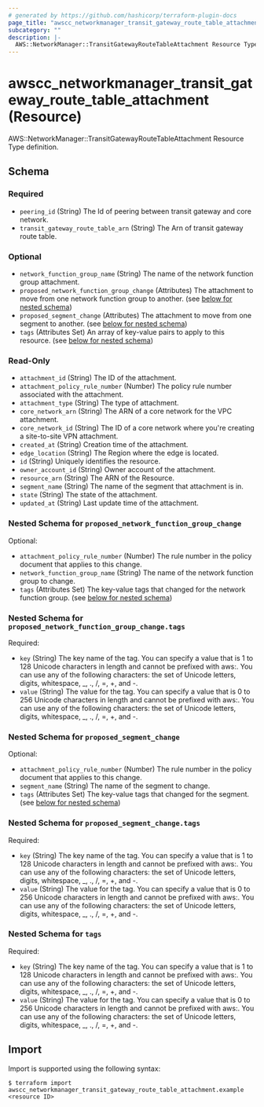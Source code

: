 ```yaml
---
# generated by https://github.com/hashicorp/terraform-plugin-docs
page_title: "awscc_networkmanager_transit_gateway_route_table_attachment Resource - terraform-provider-awscc"
subcategory: ""
description: |-
  AWS::NetworkManager::TransitGatewayRouteTableAttachment Resource Type definition.
---
```


# awscc_networkmanager_transit_gateway_route_table_attachment (Resource)

AWS::NetworkManager::TransitGatewayRouteTableAttachment Resource Type definition.



<!-- schema generated by tfplugindocs -->
## Schema

### Required

- `peering_id` (String) The Id of peering between transit gateway and core network.
- `transit_gateway_route_table_arn` (String) The Arn of transit gateway route table.

### Optional

- `network_function_group_name` (String) The name of the network function group attachment.
- `proposed_network_function_group_change` (Attributes) The attachment to move from one network function group to another. (see [below for nested schema](#nestedatt--proposed_network_function_group_change))
- `proposed_segment_change` (Attributes) The attachment to move from one segment to another. (see [below for nested schema](#nestedatt--proposed_segment_change))
- `tags` (Attributes Set) An array of key-value pairs to apply to this resource. (see [below for nested schema](#nestedatt--tags))

### Read-Only

- `attachment_id` (String) The ID of the attachment.
- `attachment_policy_rule_number` (Number) The policy rule number associated with the attachment.
- `attachment_type` (String) The type of attachment.
- `core_network_arn` (String) The ARN of a core network for the VPC attachment.
- `core_network_id` (String) The ID of a core network where you're creating a site-to-site VPN attachment.
- `created_at` (String) Creation time of the attachment.
- `edge_location` (String) The Region where the edge is located.
- `id` (String) Uniquely identifies the resource.
- `owner_account_id` (String) Owner account of the attachment.
- `resource_arn` (String) The ARN of the Resource.
- `segment_name` (String) The name of the segment that attachment is in.
- `state` (String) The state of the attachment.
- `updated_at` (String) Last update time of the attachment.

<a id="nestedatt--proposed_network_function_group_change"></a>
### Nested Schema for `proposed_network_function_group_change`

Optional:

- `attachment_policy_rule_number` (Number) The rule number in the policy document that applies to this change.
- `network_function_group_name` (String) The name of the network function group to change.
- `tags` (Attributes Set) The key-value tags that changed for the network function group. (see [below for nested schema](#nestedatt--proposed_network_function_group_change--tags))

<a id="nestedatt--proposed_network_function_group_change--tags"></a>
### Nested Schema for `proposed_network_function_group_change.tags`

Required:

- `key` (String) The key name of the tag. You can specify a value that is 1 to 128 Unicode characters in length and cannot be prefixed with aws:. You can use any of the following characters: the set of Unicode letters, digits, whitespace, _, ., /, =, +, and -.
- `value` (String) The value for the tag. You can specify a value that is 0 to 256 Unicode characters in length and cannot be prefixed with aws:. You can use any of the following characters: the set of Unicode letters, digits, whitespace, _, ., /, =, +, and -.



<a id="nestedatt--proposed_segment_change"></a>
### Nested Schema for `proposed_segment_change`

Optional:

- `attachment_policy_rule_number` (Number) The rule number in the policy document that applies to this change.
- `segment_name` (String) The name of the segment to change.
- `tags` (Attributes Set) The key-value tags that changed for the segment. (see [below for nested schema](#nestedatt--proposed_segment_change--tags))

<a id="nestedatt--proposed_segment_change--tags"></a>
### Nested Schema for `proposed_segment_change.tags`

Required:

- `key` (String) The key name of the tag. You can specify a value that is 1 to 128 Unicode characters in length and cannot be prefixed with aws:. You can use any of the following characters: the set of Unicode letters, digits, whitespace, _, ., /, =, +, and -.
- `value` (String) The value for the tag. You can specify a value that is 0 to 256 Unicode characters in length and cannot be prefixed with aws:. You can use any of the following characters: the set of Unicode letters, digits, whitespace, _, ., /, =, +, and -.



<a id="nestedatt--tags"></a>
### Nested Schema for `tags`

Required:

- `key` (String) The key name of the tag. You can specify a value that is 1 to 128 Unicode characters in length and cannot be prefixed with aws:. You can use any of the following characters: the set of Unicode letters, digits, whitespace, _, ., /, =, +, and -.
- `value` (String) The value for the tag. You can specify a value that is 0 to 256 Unicode characters in length and cannot be prefixed with aws:. You can use any of the following characters: the set of Unicode letters, digits, whitespace, _, ., /, =, +, and -.

## Import

Import is supported using the following syntax:

```shell
$ terraform import awscc_networkmanager_transit_gateway_route_table_attachment.example <resource ID>
```
